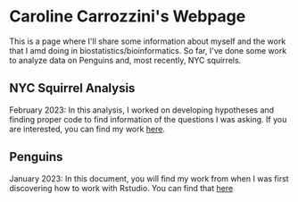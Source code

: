# Caroline Carrozzini's Webpage

This is a page where I'll share some information about myself and the work that I amd doing in biostatistics/bioinformatics. So far, I've done some work to analyze data on Penguins and, most recently, NYC squirrels.

## NYC Squirrel Analysis 
February 2023: In this analysis, I worked on developing hypotheses and finding proper code to find information of the questions I was asking. If you are interested, you can find my work [here](https://carolinecarrozzini.github.io/NYC-squirrels.html).

## Penguins
January 2023: In this document, you will find my work from when I was first discovering how to work with Rstudio. You can find that [here](https://carolinecarrozzini.github.io/BioStatisticsAnalysis/PalmerPenguinsAnalysis.html)
